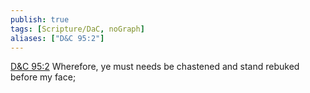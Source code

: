 ```yaml
---
publish: true
tags: [Scripture/DaC, noGraph]
aliases: ["D&C 95:2"]
---
```

[D&C 95:2](https://churchofjesuschrist.org/study/scriptures/dc-testament/dc/95?lang=eng&id=p2#p2) Wherefore, ye must needs be chastened and stand rebuked before my face;
